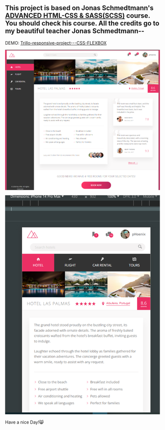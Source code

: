 ## This project is based on Jonas Schmedtmann's [ADVANCED HTML-CSS & SASS(SCSS)](https://www.udemy.com/user/jonasschmedtmann/) course. You should check his course. All the credits go to my beautiful teacher Jonas Schmedtmann--

DEMO: [Trillo-responsive-project---CSS-FLEXBOX]()

![Demo 1](img/demo-pic/1.png)

![Demo 2](img/demo-pic/2.png)

Have a nice Day!😸
